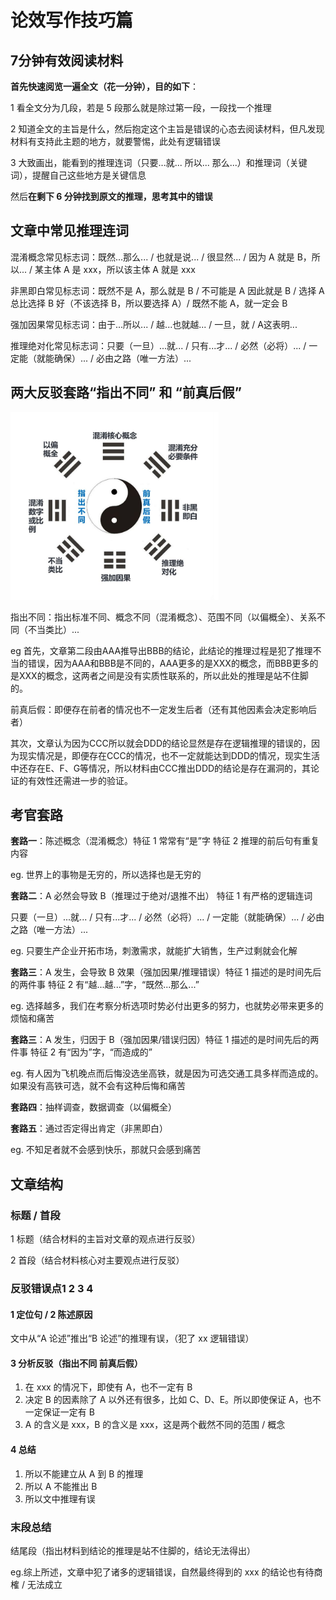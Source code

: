 # 论效写作技巧篇

## 7分钟有效阅读材料

**首先快速阅览一遍全文（花一分钟），目的如下**：

1 看全文分为几段，若是 5 段那么就是除过第一段，一段找一个推理

2 知道全文的主旨是什么，然后抱定这个主旨是错误的心态去阅读材料，但凡发现材料有支持此主题的地方，就要警惕，此处有逻辑错误

3 大致画出，能看到的推理连词（只要...就... 所以... 那么...）和推理词（关键词），提醒自己这些地方是关键信息

然后**在剩下 6 分钟找到原文的推理，思考其中的错误**

## 文章中常见推理连词

混淆概念常见标志词：既然...那么... / 也就是说... / 很显然... / 因为 A 就是 B，所以... / 某主体 A 是 xxx，所以该主体 A 就是 xxx

非黑即白常见标志词：既然不是 A，那么就是 B / 不可能是 A 因此就是 B / 选择 A 总比选择 B 好（不该选择 B，所以要选择 A）/ 既然不能 A，就一定会 B

强加因果常见标志词：由于...所以... / 越...也就越... / 一旦，就 / A这表明...

推理绝对化常见标志词：只要（一旦）...就... / 只有...才... / 必然（必将）... / 一定能（就能确保）... / 必由之路（唯一方法）...

## 两大反驳套路“指出不同” 和 “前真后假”

<img src="images/logic.png" alt="逻辑错误" style="zoom: 40%;" />

指出不同：指出标准不同、概念不同（混淆概念）、范围不同（以偏概全）、关系不同（不当类比）...

eg 首先，文章第二段由AAA推导出BBB的结论，此结论的推理过程是犯了推理不当的错误，因为AAA和BBB是不同的，AAA更多的是XXX的概念，而BBB更多的是XXX的概念，这两者之间是没有实质性联系的，所以此处的推理是站不住脚的。

前真后假：即便存在前者的情况也不一定发生后者（还有其他因素会决定影响后者）

其次，文章认为因为CCC所以就会DDD的结论显然是存在逻辑推理的错误的，因为现实情况是，即便存在CCC的情况，也不一定就能达到DDD的情况，现实生活中还存在E、F、G等情况，所以材料由CCC推出DDD的结论是存在漏洞的，其论证的有效性还需进一步的验证。

## 考官套路

**套路一**：陈述概念（混淆概念）特征 1 常常有“是”字 特征 2 推理的前后句有重复内容

eg. 世界上的事物是无穷的，所以选择也是无穷的

**套路二**：A 必然会导致 B（推理过于绝对/退推不出） 特征 1 有严格的逻辑连词

只要（一旦）...就... / 只有...才... / 必然（必将）... / 一定能（就能确保）... / 必由之路（唯一方法）...

eg. 只要生产企业开拓市场，刺激需求，就能扩大销售，生产过剩就会化解

**套路三**：A 发生，会导致 B 效果（强加因果/推理错误）特征 1 描述的是时间先后的两件事 特征 2 有“越...越...”字，“既然...那么...”

eg. 选择越多，我们在考察分析选项时势必付出更多的努力，也就势必带来更多的烦恼和痛苦

**套路三**：A 发生，归因于 B（强加因果/错误归因）特征 1 描述的是时间先后的两件事 特征 2 有“因为”字，“而造成的”

eg. 有人因为飞机晚点而后悔没选坐高铁，就是因为可选交通工具多样而造成的。如果没有高铁可选，就不会有这种后悔和痛苦

**套路四**：抽样调查，数据调查（以偏概全）

**套路五**：通过否定得出肯定（非黑即白）

eg. 不知足者就不会感到快乐，那就只会感到痛苦

## 文章结构

### 标题 / 首段

1 标题（结合材料的主旨对文章的观点进行反驳）

2 首段（结合材料核心对主要观点进行反驳）

### 反驳错误点1 2 3 4

#### 1 定位句 / 2 陈述原因

文中从“A 论述”推出“B 论述”的推理有误，（犯了 xx 逻辑错误）

#### 3 分析反驳（指出不同 前真后假）

1. 在 xxx 的情况下，即使有 A，也不一定有 B
2. 决定 B 的因素除了 A 以外还有很多，比如 C、D、E。所以即使保证 A，也不一定保证一定有 B
3. A 的含义是 xxx，B 的含义是 xxx，这是两个截然不同的范围 / 概念

#### 4 总结

1. 所以不能建立从 A 到 B 的推理
2. 所以 A 不能推出 B
3. 所以文中推理有误

### 末段总结

结尾段（指出材料到结论的推理是站不住脚的，结论无法得出）

 eg.综上所述，文章中犯了诸多的逻辑错误，自然最终得到的 xxx 的结论也有待商榷 / 无法成立
